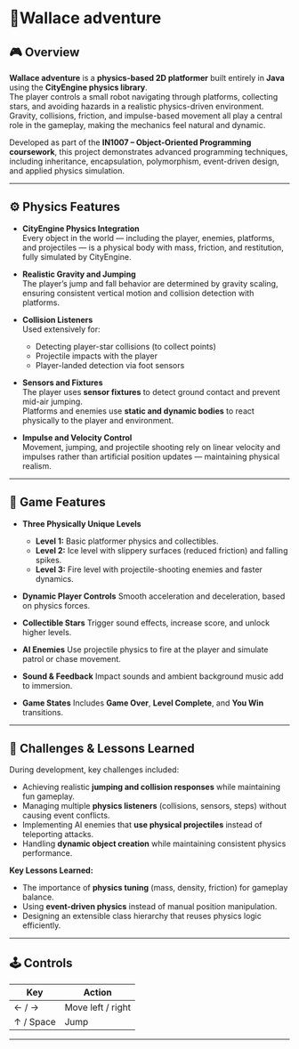 # 🦖Wallace adventure

## 🎮 Overview
**Wallace adventure** is a **physics-based 2D platformer** built entirely in **Java** using the **CityEngine physics library**.  
The player controls a small robot navigating through platforms, collecting stars, and avoiding hazards in a realistic physics-driven environment.  
Gravity, collisions, friction, and impulse-based movement all play a central role in the gameplay, making the mechanics feel natural and dynamic.

Developed as part of the **IN1007 – Object-Oriented Programming coursework**, this project demonstrates advanced programming techniques, including inheritance, encapsulation, polymorphism, event-driven design, and applied physics simulation.

---

## ⚙️ Physics Features

- **CityEngine Physics Integration**  
  Every object in the world — including the player, enemies, platforms, and projectiles — is a physical body with mass, friction, and restitution, fully simulated by CityEngine.

- **Realistic Gravity and Jumping**  
  The player’s jump and fall behavior are determined by gravity scaling, ensuring consistent vertical motion and collision detection with platforms.

- **Collision Listeners**  
  Used extensively for:
  - Detecting player-star collisions (to collect points)
  - Projectile impacts with the player
  - Player-landed detection via foot sensors

- **Sensors and Fixtures**  
  The player uses **sensor fixtures** to detect ground contact and prevent mid-air jumping.  
  Platforms and enemies use **static and dynamic bodies** to react physically to the player and environment.

- **Impulse and Velocity Control**  
  Movement, jumping, and projectile shooting rely on linear velocity and impulses rather than artificial position updates — maintaining physical realism.

---

## 🧩 Game Features

- **Three Physically Unique Levels**
  - **Level 1:** Basic platformer physics and collectibles.
  - **Level 2:** Ice level with slippery surfaces (reduced friction) and falling spikes.
  - **Level 3:** Fire level with projectile-shooting enemies and faster dynamics.

- **Dynamic Player Controls**
  Smooth acceleration and deceleration, based on physics forces.

- **Collectible Stars**
  Trigger sound effects, increase score, and unlock higher levels.

- **AI Enemies**
  Use projectile physics to fire at the player and simulate patrol or chase movement.

- **Sound & Feedback**
  Impact sounds and ambient background music add to immersion.

- **Game States**
  Includes **Game Over**, **Level Complete**, and **You Win** transitions.

---

## 🧠 Challenges & Lessons Learned

During development, key challenges included:
- Achieving realistic **jumping and collision responses** while maintaining fun gameplay.
- Managing multiple **physics listeners** (collisions, sensors, steps) without causing event conflicts.
- Implementing AI enemies that **use physical projectiles** instead of teleporting attacks.
- Handling **dynamic object creation** while maintaining consistent physics performance.

**Key Lessons Learned:**
- The importance of **physics tuning** (mass, density, friction) for gameplay balance.
- Using **event-driven physics** instead of manual position manipulation.
- Designing an extensible class hierarchy that reuses physics logic efficiently.

---

## 🕹️ Controls

| Key | Action |
|-----|--------|
| ← / → | Move left / right |
| ↑ / Space | Jump |

---
